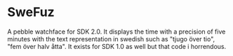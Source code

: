 SweFuz
======

A pebble watchface for SDK 2.0. It displays the time with a precision of five minutes with the text representation
in swedish such as "tjugo över tio", "fem över halv åtta".
It exists for SDK 1.0 as well but that code i horrendous.

